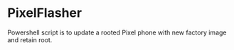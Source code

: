 # PixelFlasher
Powershell script is to update a rooted Pixel phone with new factory image and retain root.
